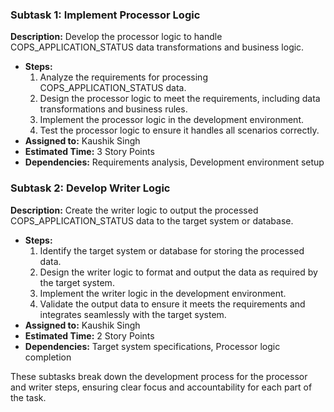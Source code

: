 ### Subtask 1: Implement Processor Logic
**Description:** Develop the processor logic to handle COPS_APPLICATION_STATUS data transformations and business logic.
- **Steps:**
  1. Analyze the requirements for processing COPS_APPLICATION_STATUS data.
  2. Design the processor logic to meet the requirements, including data transformations and business rules.
  3. Implement the processor logic in the development environment.
  4. Test the processor logic to ensure it handles all scenarios correctly.
- **Assigned to:** Kaushik Singh
- **Estimated Time:** 3 Story Points
- **Dependencies:** Requirements analysis, Development environment setup

### Subtask 2: Develop Writer Logic
**Description:** Create the writer logic to output the processed COPS_APPLICATION_STATUS data to the target system or database.
- **Steps:**
  1. Identify the target system or database for storing the processed data.
  2. Design the writer logic to format and output the data as required by the target system.
  3. Implement the writer logic in the development environment.
  4. Validate the output data to ensure it meets the requirements and integrates seamlessly with the target system.
- **Assigned to:** Kaushik Singh
- **Estimated Time:** 2 Story Points
- **Dependencies:** Target system specifications, Processor logic completion

These subtasks break down the development process for the processor and writer steps, ensuring clear focus and accountability for each part of the task.
